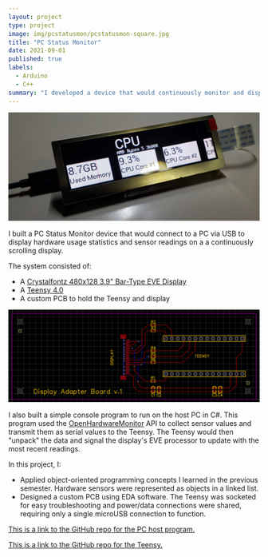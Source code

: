 ```yaml
---
layout: project
type: project
image: img/pcstatusmon/pcstatusmon-square.jpg
title: "PC Status Monitor"
date: 2021-09-01
published: true
labels:
  - Arduino
  - C++
summary: "I developed a device that would continuously monitor and display my computer's sensor readings."
---
```


<img class="img-fluid" src="../img/pcstatusmon/pcstatusmon.jpg">

I built a PC Status Monitor device that would connect to a PC via USB to display hardware usage statistics and sensor readings on a a continuously scrolling display. 

The system consisted of:
- A [Crystalfontz 480x128 3.9" Bar-Type EVE Display](https://www.crystalfontz.com/product/cfaf480128a0039tna11-480x128-eve-1u-display)
- A [Teensy 4.0](https://www.pjrc.com/store/teensy40.html)
- A custom PCB to hold the Teensy and display

<img class="img-fluid" src="../img/pcstatusmon/pcb.png">

I also built a simple console program to run on the host PC in C#. This program used the [OpenHardwareMonitor](https://openhardwaremonitor.org/) API to collect sensor values and transmit them as serial values to the Teensy. The Teensy would then "unpack" the data and signal the display's EVE processor to update with the most recent readings.

In this project, I:
- Applied object-oriented programming concepts I learned in the previous semester. Hardware sensors were represented as objects in a linked list.
- Designed a custom PCB using EDA software. The Teensy was socketed for easy troubleshooting and power/data connections were shared, requiring only a single microUSB connection to function.

[This is a link to the GitHub repo for the PC host program.](https://github.com/montoyaoa/sensorhost)

[This is a link to the GitHub repo for the Teensy.](https://github.com/montoyaoa/sensordisplay)


